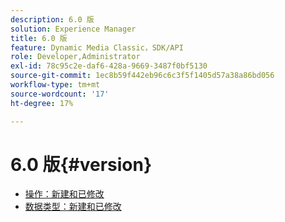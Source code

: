 ```yaml
---
description: 6.0 版
solution: Experience Manager
title: 6.0 版
feature: Dynamic Media Classic，SDK/API
role: Developer,Administrator
exl-id: 78c95c2e-daf6-428a-9669-3487f0bf5130
source-git-commit: 1ec8b59f442eb96c6c3f5f1405d57a38a86bd056
workflow-type: tm+mt
source-wordcount: '17'
ht-degree: 17%

---
```


# 6.0 版{#version}

* [操作：新建和已修改](r-6-operations.md)
* [数据类型：新建和已修改](r-6-types.md)
